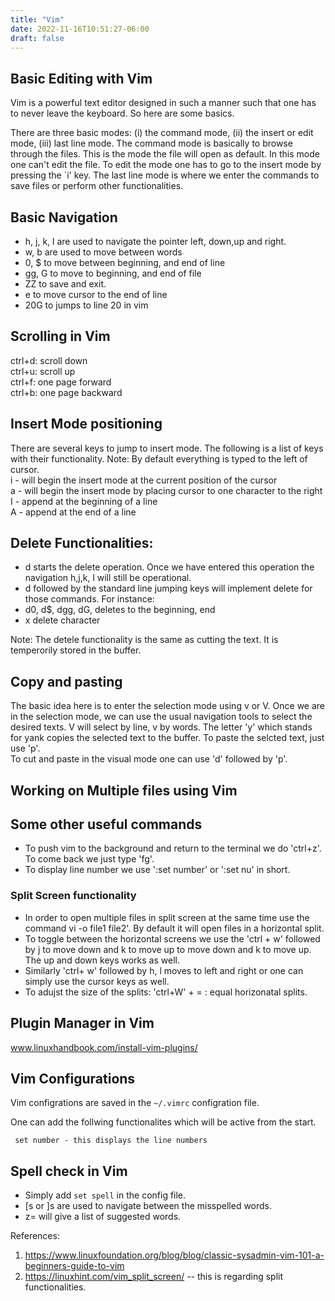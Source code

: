 ```yaml
---
title: "Vim"
date: 2022-11-16T10:51:27-06:00
draft: false
---
```


## Basic Editing with Vim 

Vim is a powerful text editor designed in such a manner such that one has to never leave the keyboard. So here are some basics.

There are three basic modes: (i) the command mode, (ii) the insert or edit mode, (iii) last line mode. The command mode is basically to browse through the files. This is the mode the file will open as default. In this mode one can't edit the file. To edit the mode one has to go to the insert mode by pressing the `i' key. The last line mode is where we enter the commands to save files or perform other functionalities.

## Basic Navigation 

- h, j, k, l are used to navigate the pointer left, down,up and right.    
- w, b are used to move between words    
- 0, $ to move between beginning, and end of line    
- gg, G to move to beginning, and end of file     
- ZZ to save and exit.     
- e to move cursor to the end of line   
- 20G to jumps to line 20 in vim    

## Scrolling in Vim
ctrl+d: scroll down     
ctrl+u: scroll up    
ctrl+f: one page forward    
ctrl+b: one page backward    

## Insert Mode positioning 
There are several keys to jump to insert mode. The following is a list of keys with their functionality.
Note: By default everything is typed to the left of cursor.     
i - will begin the insert mode at the current position of the cursor    
a - will begin the insert mode by placing cursor to one character to the right    
I - append at the beginning of a line          
A - append at the end of a line    

## Delete Functionalities:
- d starts the delete operation. Once we have entered this operation the navigation h,j,k, l will still be operational.
- d followed by the standard line jumping keys will implement delete for those commands. For instance:
- d0, d$, dgg, dG, deletes to the beginning, end
- x  delete character

Note: The detele functionality is the same as cutting the text. It is temperorily stored in the buffer.


## Copy and pasting
The basic idea here is to enter the selection mode using v or V. Once we are in the selection mode, we can use the usual navigation tools to select the desired texts. V will select by line, v by words.
The letter 'y' which stands for yank copies the selected text to the buffer. To paste the selcted text, just use 'p'.    
To cut and paste in the visual mode one can use 'd' followed by 'p'. 


## Working on Multiple files using Vim



## Some other useful commands 

-  To push vim to the background and return to the terminal we do 'ctrl+z'. To come back we just type 'fg'.   
- To display line number we use ':set number' or ':set nu' in short.  

### Split Screen functionality
- In order to open multiple files in split screen at the same time use the command  vi -o file1 file2'. By default it will open files in a horizontal split.
- To toggle between the horizontal screens we use the 'ctrl + w' followed by j to move down and k to move up to move down and k to move up. The up and down keys works as well.
- Similarly 'ctrl+ w' followed by h, l moves to left and right or one can simply use the cursor keys as well.
- To adujst the size of the splits: 'ctrl+W' + = : equal horizonatal splits. 



## Plugin Manager in Vim 
www.linuxhandbook.com/install-vim-plugins/    
 



## Vim Configurations   
Vim configrations are saved in the `~/.vimrc` configration file.   

One can add the follwing functionalites which will be active from the start.    
```vim
 set number - this displays the line numbers
```


## Spell check in Vim
- Simply add `set spell` in the config file.     
- [s or ]s are used to navigate between the misspelled words.
- z= will give a list of suggested words.

References:    
1. https://www.linuxfoundation.org/blog/blog/classic-sysadmin-vim-101-a-beginners-guide-to-vim    
2. https://linuxhint.com/vim_split_screen/   -- this is regarding split functionalities.     
  
